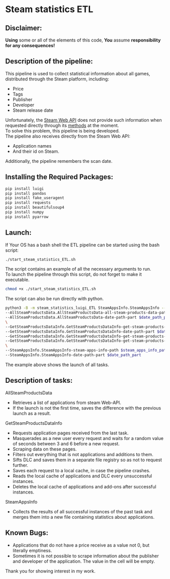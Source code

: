 # Steam statistics ETL

## Disclaimer:
**Using** some or all of the elements of this code, **You** assume **responsibility for any consequences!**<br/>

## Description of the pipeline:
This pipeline is used to collect statistical information about all games, <br/>
distributed through the Steam platform, including:
* Price
* Tags
* Publisher
* Developer
* Steam release date<br/>

Unfortunately, the [Steam Web API](https://developer.valvesoftware.com/wiki/Steam_Web_API) does not provide such information when requested directly through its [methods](https://wiki.teamfortress.com/wiki/WebAPI) at the moment.<br/>
To solve this problem, this pipeline is being developed.<br/>
The pipeline also receives directly from the Steam Web API:
* Application names
* And their id on Steam.

Additionally, the pipeline remembers the scan date.
## Installing the Required Packages:
```bash
pip install luigi
pip install pandas
pip install fake_useragent
pip install requests
pip install beautifulsoup4
pip install numpy
pip install pyarrow
```
## Launch:
If Your OS has a bash shell the ETL pipeline can be started using the bash script:
```bash
./start_steam_statistics_ETL.sh
```
The script contains an example of all the necessary arguments to run.<br/>
To launch the pipeline through this script, do not forget to make it executable.
```bash
chmod +x ./start_steam_statistics_ETL.sh
```
The script can also be run directly with python.
```bash
python3 -B -m steam_statistics_luigi_ETL SteamAppsInfo.SteamAppsInfo --local-scheduler \
--AllSteamProductsData.AllSteamProductsData-all-steam-products-data-path $all_steam_products_data_path \
--AllSteamProductsData.AllSteamProductsData-date-path-part $date_path_part \
\
--GetSteamProductsDataInfo.GetSteamProductsDataInfo-get-steam-products-data-info-path $get_steam_products_data_info_path \
--GetSteamProductsDataInfo.GetSteamProductsDataInfo-date-path-part $date_path_part \
--GetSteamProductsDataInfo.GetSteamProductsDataInfo-get-steam-products-data-info-logfile-path $get_steam_products_data_info_logfile_path \
--GetSteamProductsDataInfo.GetSteamProductsDataInfo-get-steam-products-data-info-loglevel $get_steam_products_data_info_loglevel \
\
--SteamAppsInfo.SteamAppsInfo-steam-apps-info-path $steam_apps_info_path \
--SteamAppsInfo.SteamAppsInfo-date-path-part $date_path_part
```
The example above shows the launch of all tasks.

## Description of tasks:
AllSteamProductsData
* Retrieves a list of applications from steam Web-API.
* If the launch is not the first time, saves the difference with the previous launch as a result.

GetSteamProductsDataInfo
* Requests application pages received from the last task.
* Masquerades as a new user every request and waits for a random value of seconds between 3 and 6 before a new request.
* Scraping data on these pages.
* Filters out everything that is not applications and additions to them.
* Sifts DLC and saves them in a separate file registry so as not to request further.
* Saves each request to a local cache, in case the pipeline crashes.
* Reads the local cache of applications and DLC every unsuccessful instances.
* Deletes the local cache of applications and add-ons after successful instances.

SteamAppsInfo
* Collects the results of all successful instances of the past task and merges them into a new file containing statistics about applications.

## Known Bugs:
* Applications that do not have a price receive as a value not 0, but literally emptiness.
* Sometimes it is not possible to scrape information about the publisher and developer of the application.
The value in the cell will be empty.

Thank you for showing interest in my work.